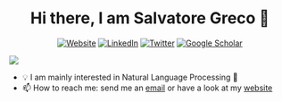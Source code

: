 <!--
### Hi there 👋
-->


<h1 align="center"> Hi there, I am Salvatore Greco 👋 </h1>




<p align="center">
  <a href="https://grecosalvatore.github.io/"><img alt="Website" title="Website" src=""></a>
  <a href="https://www.linkedin.com/in/salvatore-greco-8a27a5142/"><img alt="LinkedIn" title="LinkedIn"src="https://img.shields.io/badge/linkedin-%230077B5.svg?&style=for-the-badge&logo=linkedin&logoColor=white"></a>
  <!--<a href="https://huggingface.co/gsarti"><img alt="Huggingface Hub" title="Huggingface Hub" src="https://tinyurl.com/hf-shield"></a>-->
  <a href="https://twitter.com/_salvatoregreco"><img alt="Twitter" title="Twitter" src="https://img.shields.io/badge/Twitter-1DA1F2?style=for-the-badge&logo=twitter&logoColor=white"/></a>
  <a href="https://scholar.google.com/citations?user=d8-6Up8AAAAJ&hl=en"><img alt="Google Scholar" title="Google Scholar"src="https://img.shields.io/badge/scholar-77a9fa.svg?&style=for-the-badge&logo=google-scholar&logoColor=white"></a>
</p>


<a href="https://github.com/404"><img src="https://user-images.githubusercontent.com/73097560/115834477-dbab4500-a447-11eb-908a-139a6edaec5c.gif"></a>

- 💡 I am mainly interested in Natural Language Processing 📝
- 📫 How to reach me: send me an [email](mailto:salvatore_greco@polito.it) or have a look at my [website](https://grecosalvatore.github.io/)


<!--
I am a first-year Ph.D. student at Politecnico di Torino.  
I am the teaching assistant for [Data Science Lab: Process and Methods](https://dbdmg.polito.it/dbdmg_web/index.php/2022/09/26/data-science-lab-process-and-methods-2022-23/) and [Data Science and Database Technology](https://dbdmg.polito.it/dbdmg_web/index.php/2022/09/27/data-science-e-tecnologie-per-le-basi-di-dati-2022-2023/) courses.


- I am interested in 🔉 Audio and Speech Processing, 📝 NLP, and 🔬 Trustworthy AI.
- 🗣️ I am mainly working on a joint project with Amazon Alexa AI in Fairness in E2E SLU Models.
- I am also working on other projects, including 🇮🇹 Italian SLU, 🎶 Music Generation, ⚖️ Legal AI, 🔍 Aerial Object Detection, 🎸🥁 Music Source Separation, and many more!
- 🔭 I’m a space enthusiast and I love taking night-ish photos!
- 💬 I'm looking to collaborate on the analysis of spoken content, get in touch if you are interested!
- 📫 How to reach me: [mail](mailto:salvatore_greco@polito.it) or have a look at my [website](https://grecosalvatore.github.io/)

-->
<!--
**grecosalvatore/grecosalvatore** is a ✨ _special_ ✨ repository because its `README.md` (this file) appears on your GitHub profile.

Here are some ideas to get you started:

- 🔭 I’m currently working on ...
- 🌱 I’m currently learning ...
- 👯 I’m looking to collaborate on ...
- 🤔 I’m looking for help with ...
- 💬 Ask me about ...

- 😄 Pronouns: ...
- ⚡ Fun fact: ...
-->
